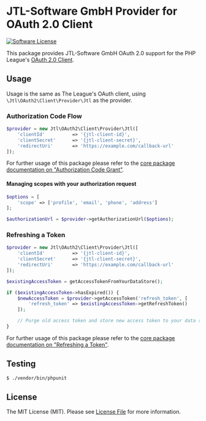 # JTL-Software GmbH Provider for OAuth 2.0 Client

[![Software License](https://img.shields.io/badge/license-MIT-brightgreen.svg?style=flat-square)](LICENSE.md)

This package provides JTL-Software GmbH OAuth 2.0 support for the PHP League's [OAuth 2.0 Client](https://github.com/thephpleague/oauth2-client).

## Usage

Usage is the same as The League's OAuth client, using `\Jtl\OAuth2\Client\Provider\Jtl` as the provider.

### Authorization Code Flow

```php
$provider = new Jtl\OAuth2\Client\Provider\Jtl([
    'clientId'          => '{jtl-client-id}',
    'clientSecret'      => '{jtl-client-secret}',
    'redirectUri'       => 'https://example.com/callback-url'
]);
```

For further usage of this package please refer to the [core package documentation on "Authorization Code Grant"](https://github.com/thephpleague/oauth2-client#usage).

#### Managing scopes with your authorization request

```php
$options = [
    'scope' => ['profile', 'email', 'phone', 'address']
];

$authorizationUrl = $provider->getAuthorizationUrl($options);
```

### Refreshing a Token

```php
$provider = new Jtl\OAuth2\Client\Provider\Jtl([
    'clientId'          => '{jtl-client-id}',
    'clientSecret'      => '{jtl-client-secret}',
    'redirectUri'       => 'https://example.com/callback-url'
]);

$existingAccessToken = getAccessTokenFromYourDataStore();

if ($existingAccessToken->hasExpired()) {
    $newAccessToken = $provider->getAccessToken('refresh_token', [
        'refresh_token' => $existingAccessToken->getRefreshToken()
    ]);

    // Purge old access token and store new access token to your data store.
}
```

For further usage of this package please refer to the [core package documentation on "Refreshing a Token"](https://github.com/thephpleague/oauth2-client#refreshing-a-token).


## Testing

``` bash
$ ./vendor/bin/phpunit
```

## License

The MIT License (MIT). Please see [License File](LICENSE) for more information.
